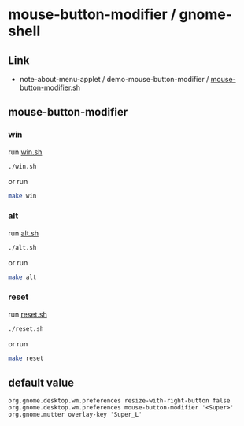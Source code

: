 

# mouse-button-modifier / gnome-shell


## Link

* note-about-menu-applet / demo-mouse-button-modifier / [mouse-button-modifier.sh](https://github.com/samwhelp/note-about-menu-applet/blob/gh-pages/_demo/prototype/menu-applet/demo-application/demo-mouse-button-modifier/mouse-button-modifier.sh)


## mouse-button-modifier

### win

run [win.sh](win.sh)

``` sh
./win.sh
```

or run

``` sh
make win
```


### alt

run [alt.sh](alt.sh)

``` sh
./alt.sh
```

or run

``` sh
make alt
```


### reset

run [reset.sh](reset.sh)

``` sh
./reset.sh
```

or run

``` sh
make reset
```


## default value

```
org.gnome.desktop.wm.preferences resize-with-right-button false
org.gnome.desktop.wm.preferences mouse-button-modifier '<Super>'
org.gnome.mutter overlay-key 'Super_L'
```
